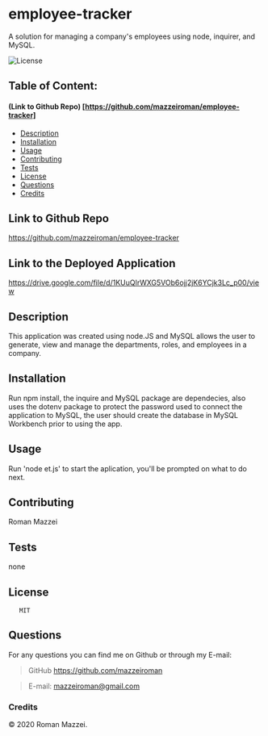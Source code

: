 # employee-tracker
A solution for managing a company's employees using node, inquirer, and MySQL.

![License](https://img.shields.io/badge/License-MIT-blue.svg "License Badge")
## Table of Content: 
#### (Link to Github Repo) [https://github.com/mazzeiroman/employee-tracker]
- [Description](#description)
- [Installation](#installation)
- [Usage](#usage)
- [Contributing](#Contributing)
- [Tests](#tests)
- [License](#license)
- [Questions](#Questions)
- [Credits](#credits)


## Link to Github Repo
https://github.com/mazzeiroman/employee-tracker

## Link to the Deployed Application
https://drive.google.com/file/d/1KUuQIrWXG5VOb6ojj2jK6YCjk3Lc_p00/view

## Description
 This application was created using node.JS and MySQL allows the user to generate, view and manage the departments, roles, and employees in a company.
 
## Installation 
 Run npm install, the inquire and MySQL package are dependecies, also uses the dotenv package to protect the password used to connect the application to MySQL, the user should create the database in MySQL Workbench prior to using the app.

## Usage
 Run 'node et.js' to start the aplication, you'll be prompted on what to do next.

## Contributing
 Roman Mazzei

## Tests
 none

## License
       MIT
  
## Questions
For any questions you can find me on Github or through my E-mail:
      
> GitHub https://github.com/mazzeiroman

> E-mail: mazzeiroman@gmail.com
      
### Credits
© 2020 Roman Mazzei.      
      